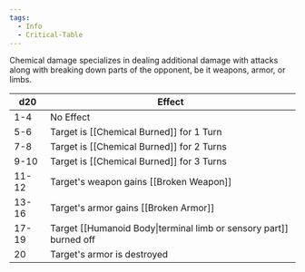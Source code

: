 ```yaml
---
tags:
  - Info
  - Critical-Table
---
```

Chemical damage specializes in dealing additional damage with attacks along with breaking down parts of the opponent, be it weapons, armor, or limbs.

| d20   | Effect                                                             |
| ----- | ------------------------------------------------------------------ |
| 1-4   | No Effect                                                          |
| 5-6   | Target is [[Chemical Burned]] for 1 Turn                               |
| 7-8   | Target is [[Chemical Burned]] for 2 Turns                              |
| 9-10  | Target is [[Chemical Burned]] for 3 Turns                              |
| 11-12 | Target's weapon gains [[Broken Weapon]]                            |
| 13-16 | Target's armor gains [[Broken Armor]]                              |
| 17-19 | Target [[Humanoid Body\|terminal limb or sensory part]] burned off |
| 20    | Target's armor is destroyed                                        |
